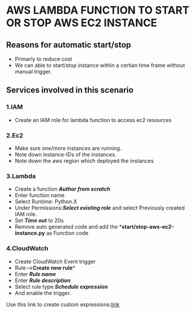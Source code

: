 # AWS LAMBDA FUNCTION TO START OR  STOP AWS EC2 INSTANCE

## Reasons for automatic start/stop

- Primarly to reduce cost
- We can able to start/stop instance within a certian time frame without manual trigger.


## Services involved in this scenario

### 1.IAM

- Create an IAM role for lambda function to access ec2 resources

### 2.Ec2

- Make sure one/more instances are running.
- Note down instance-IDs of the instances.
- Note down the aws region which deployed the instances

### 3.Lambda

- Create a function ***Author from scratch***
- Enter function name
- Select Runtime: Python.X
- Under Permissions:***Select existing role*** and select Previously created IAM role.
- Set ***Time out*** to 20s
- Remove auto generated code and add the ***start/stop-aws-ec2-instance.py** as Function code 

### 4.CloudWatch

- Create CloudWatch Event trigger
- Rule-->**Create new rule***
- Enter ***Rule name***
- Enter ***Rule description***
- Select rule type:***Schedule expression***
- And enable the trigger.

Use this link to create custom expressions:[link](https://docs.aws.amazon.com/AmazonCloudWatch/latest/events/ScheduledEvents.html)
